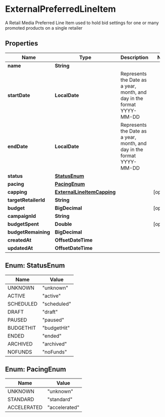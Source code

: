 

# ExternalPreferredLineItem

A Retail Media Preferred Line Item used to hold bid settings for one or many promoted products on a single retailer

## Properties

Name | Type | Description | Notes
------------ | ------------- | ------------- | -------------
**name** | **String** |  | 
**startDate** | **LocalDate** | Represents the Date as a year, month, and day in the format YYYY-MM-DD | 
**endDate** | **LocalDate** | Represents the Date as a year, month, and day in the format YYYY-MM-DD | 
**status** | [**StatusEnum**](#StatusEnum) |  | 
**pacing** | [**PacingEnum**](#PacingEnum) |  | 
**capping** | [**ExternalLineItemCapping**](ExternalLineItemCapping.md) |  |  [optional]
**targetRetailerId** | **String** |  | 
**budget** | **BigDecimal** |  |  [optional]
**campaignId** | **String** |  | 
**budgetSpent** | **Double** |  |  [optional]
**budgetRemaining** | **BigDecimal** |  | 
**createdAt** | **OffsetDateTime** |  | 
**updatedAt** | **OffsetDateTime** |  | 



## Enum: StatusEnum

Name | Value
---- | -----
UNKNOWN | &quot;unknown&quot;
ACTIVE | &quot;active&quot;
SCHEDULED | &quot;scheduled&quot;
DRAFT | &quot;draft&quot;
PAUSED | &quot;paused&quot;
BUDGETHIT | &quot;budgetHit&quot;
ENDED | &quot;ended&quot;
ARCHIVED | &quot;archived&quot;
NOFUNDS | &quot;noFunds&quot;



## Enum: PacingEnum

Name | Value
---- | -----
UNKNOWN | &quot;unknown&quot;
STANDARD | &quot;standard&quot;
ACCELERATED | &quot;accelerated&quot;



